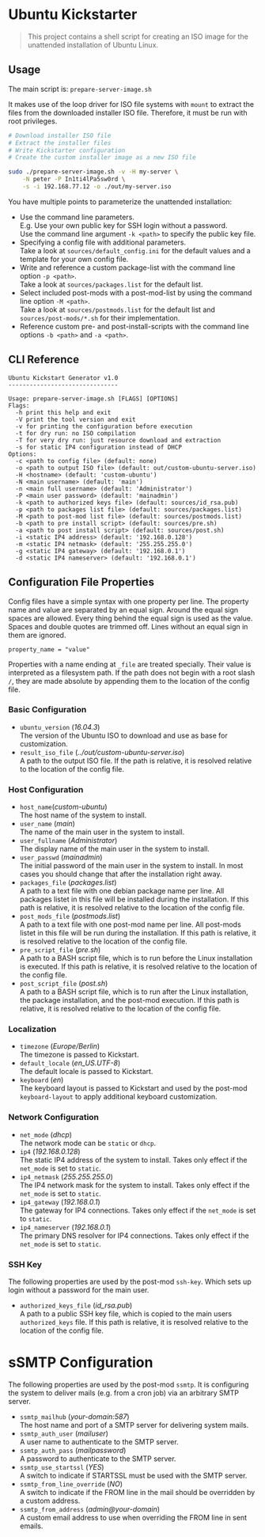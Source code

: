 Ubuntu Kickstarter
==================

> This project contains a shell script for creating an ISO image
> for the unattended installation of Ubuntu Linux.

Usage
-----

The main script is: `prepare-server-image.sh`

It makes use of the loop driver for ISO file systems with `mount`
to extract the files from the downloaded installer ISO file.
Therefore, it must be run with root privileges.

```sh
# Download installer ISO file
# Extract the installer files
# Write Kickstarter configuration
# Create the custom installer image as a new ISO file

sudo ./prepare-server-image.sh -v -H my-server \
    -N peter -P In1ti4lPa5sw0rd \
    -s -i 192.168.77.12 -o ./out/my-server.iso
```

You have multiple points to parameterize the unattended installation:

* Use the command line parameters.  
  E.g. Use your own public key for SSH login without a password.  
  Use the command line argument `-k <path>` to specify the public key file.
* Specifying a config file with additional parameters.  
  Take a look at `sources/default_config.ini` for the default values
  and a template for your own config file.
* Write and reference a custom package-list
  with the command line option `-p <path>`.  
  Take a look at `sources/packages.list` for the default list.
* Select included post-mods with a post-mod-list
  by using the command line option `-M <path>`.  
  Take a look at `sources/postmods.list` for the default list
  and `sources/post-mods/*.sh` for their implementation.
* Reference custom pre- and post-install-scripts
  with the command line options `-b <path>` and `-a <path>`.

CLI Reference
---------

```
Ubuntu Kickstart Generator v1.0
-------------------------------

Usage: prepare-server-image.sh [FLAGS] [OPTIONS]
Flags:
  -h print this help and exit
  -V print the tool version and exit
  -v for printing the configuration before execution
  -t for dry run: no ISO compilation
  -T for very dry run: just resource download and extraction
  -s for static IP4 configuration instead of DHCP
Options:
  -c <path to config file> (default: none)
  -o <path to output ISO file> (default: out/custom-ubuntu-server.iso)
  -H <hostname> (default: 'custom-ubuntu')
  -N <main username> (default: 'main')
  -n <main full username> (default: 'Administrator')
  -P <main user password> (default: 'mainadmin')
  -k <path to authorized keys file> (default: sources/id_rsa.pub)
  -p <path to packages list file> (default: sources/packages.list)
  -M <path to post-mod list file> (default: sources/postmods.list)
  -b <path to pre install script> (default: sources/pre.sh)
  -a <path to post install script> (default: sources/post.sh)
  -i <static IP4 address> (default: '192.168.0.128')
  -m <static IP4 netmask> (default: '255.255.255.0')
  -g <static IP4 gateway> (default: '192.168.0.1')
  -d <static IP4 nameserver> (default: '192.168.0.1')
```

Configuration File Properties
-----------------------------

Config files have a simple syntax with one property per line.
The property name and value are separated by an equal sign.
Around the equal sign spaces are allowed.
Every thing behind the equal sign is used as the value.
Spaces and double quotes are trimmed off.
Lines without an equal sign in them are ignored.

```
property_name = "value"
```

Properties with a name ending at `_file` are treated specially.
Their value is interpreted as a filesystem path.
If the path does not begin with a root slash `/`,
they are made absolute by appending them to the location
of the config file.

### Basic Configuration

* `ubuntu_version` (_16.04.3_)  
  The version of the Ubuntu ISO to download and use as base for customization.
* `result_iso_file` (_../out/custom-ubuntu-server.iso_)  
  A path to the output ISO file.
  If the path is relative, it is resolved relative to the location of the config file.

### Host Configuration

* `host_name`(_custom-ubuntu_)  
  The host name of the system to install.
* `user_name` (_main_)  
  The name of the main user in the system to install.
* `user_fullname` (_Administrator_)  
  The display name of the main user in the system to install.
* `user_passwd` (_mainadmin_)  
  The initial password of the main user in the system to install.
  In most cases you should change that after the installation right away.
* `packages_file` (_packages.list_)  
  A path to a text file with one debian package name per line.
  All packages listet in this file will be installed during the installation.
  If this path is relative, it is resolved relative to the location of the config file.
* `post_mods_file` (_postmods.list_)  
  A path to a text file with one post-mod name per line.
  All post-mods listet in this file will be run during the installation.
  If this path is relative, it is resolved relative to the location of the config file.
* `pre_script_file` (_pre.sh_)  
  A path to a BASH script file, which is to run before the Linux installation is executed.
  If this path is relative, it is resolved relative to the location of the config file.
* `post_script_file` (_post.sh_)  
  A path to a BASH script file, which is to run after the Linux installation,
  the package installation, and the post-mod execution.
  If this path is relative, it is resolved relative to the location of the config file.

### Localization

* `timezone` (_Europe/Berlin_)  
  The timezone is passed to Kickstart.
* `default_locale` (_en_US.UTF-8_)  
  The default locale is passed to Kickstart.
* `keyboard` (_en_)  
  The keyboard layout is passed to Kickstart
  and used by the post-mod `keyboard-layout` to apply additional keyboard customization.

### Network Configuration

* `net_mode` (_dhcp_)  
  The network mode can be `static` or `dhcp`.
* `ip4` (_192.168.0.128_)  
  The static IP4 address of the system to install.
  Takes only effect if the `net_mode` is set to `static`.
* `ip4_netmask` (_255.255.255.0_)  
  The IP4 network mask for the system to install.
  Takes only effect if the `net_mode` is set to `static`.
* `ip4_gateway` (_192.168.0.1_)  
  The gateway for IP4 connections.
  Takes only effect if the `net_mode` is set to `static`.
* `ip4_nameserver` (_192.168.0.1_)  
  The primary DNS resolver for IP4 connections.
  Takes only effect if the `net_mode` is set to `static`.

### SSH Key

The following properties are used by the post-mod `ssh-key`.
Which sets up login without a password for the main user.

* `authorized_keys_file` (_id_rsa.pub_)  
  A path to a public SSH key file, which is copied to the main users `authorized_keys` file.
  If this path is relative, it is resolved relative to the location of the config file.

# sSMTP Configuration

The following properties are used by the post-mod `ssmtp`.
It is configuring the system to deliver mails (e.g. from a cron job) via an arbitrary SMTP server.

* `ssmtp_mailhub` (_your-domain:587_)  
  The host name and port of a SMTP server for delivering system mails.
* `ssmtp_auth_user` (_mailuser_)  
  A user name to authenticate to the SMTP server.
* `ssmtp_auth_pass`  (_mailpassword_)  
  A password to authenticate to the SMTP server.
* `ssmtp_use_startssl` (_YES_)  
  A switch to indicate if STARTSSL must be used with the SMTP server.
* `ssmtp_from_line_override` (_NO_)  
  A switch to indicate if the FROM line in the mail should be overridden by a custom address.
* `ssmtp_from_address` (_admin@your-domain_)  
  A custom email address to use when overriding the FROM line in sent emails.
